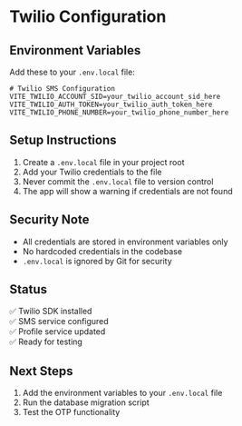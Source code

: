 # Twilio Configuration

## Environment Variables
Add these to your `.env.local` file:

```env
# Twilio SMS Configuration
VITE_TWILIO_ACCOUNT_SID=your_twilio_account_sid_here
VITE_TWILIO_AUTH_TOKEN=your_twilio_auth_token_here
VITE_TWILIO_PHONE_NUMBER=your_twilio_phone_number_here
```

## Setup Instructions
1. Create a `.env.local` file in your project root
2. Add your Twilio credentials to the file
3. Never commit the `.env.local` file to version control
4. The app will show a warning if credentials are not found

## Security Note
- All credentials are stored in environment variables only
- No hardcoded credentials in the codebase
- `.env.local` is ignored by Git for security

## Status
✅ Twilio SDK installed  
✅ SMS service configured  
✅ Profile service updated  
✅ Ready for testing  

## Next Steps
1. Add the environment variables to your `.env.local` file
2. Run the database migration script
3. Test the OTP functionality
